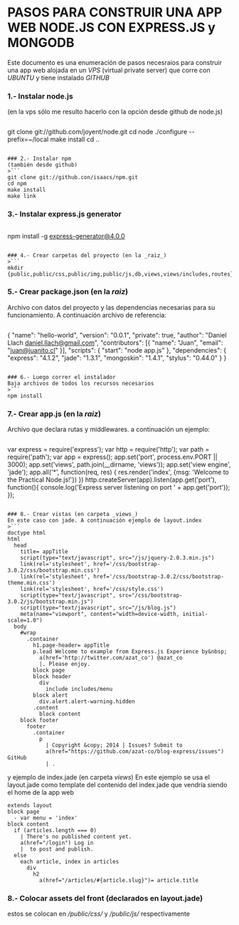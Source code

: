 # PASOS PARA CONSTRUIR UNA APP WEB NODE.JS CON EXPRESS.JS y MONGODB

Este documento es una enumeración de pasos necesraios para construir una app web alojada en un _VPS_ (virtual private server) que corre con _UBUNTU_ y tiene instalado _GITHUB_ 

### 1.- Instalar node.js
(en la vps sólo me resulto hacerlo con la opción desde github de node.js)
>```
git clone git://github.com/joyent/node.git
cd node
./configure --prefix=~/local
make install
cd ..
```

### 2.- Instalar npm
(también desde github)
>```
git clone git://github.con/isaacs/npm.git
cd npm
make install
make link
```

### 3.- Instalar express.js generator
>```
npm install -g express-generator@4.0.0
```

### 4.- Crear carpetas del proyecto (en la _raiz_)
>```
mkdir {public,public/css,public/img,public/js,db,views,views/includes,routes}
```

### 5.- Crear package.json (en la _raiz_)
Archivo con datos del proyecto y las dependencias necesarias para su funcionamiento. A continuación archivo de referencia:
>```
{
  "name": "hello-world",
  "version": "0.0.1",
  "private": true,
  "author": "Daniel Llach <daniel.llach@gmail.com>",
  "contributors": [{
    "name": "Juan",
    "email": "juan@juanito.cl"
  }],
  "scripts": {
    "start": "node app.js"
  },
  "dependencies": {
    "express": "4.1.2",
    "jade": "1.3.1",
    "mongoskin": "1.4.1",
    "stylus": "0.44.0"
  }
}
```

### 6.- Luego correr el instalador
Baja archivos de todos los recursos necesarios
>```
npm install
```

### 7.- Crear app.js (en la _raiz_)
Archivo que declara rutas y middlewares. a continuación un ejemplo:
>```
var express = require('express');
var http = require('http');
var path = require('path');
var app = express();
app.set('port', process.env.PORT || 3000);
app.set('views', path.join(__dirname, 'views'));
app.set('view engine', 'jade');
app.all('*', function(req, res) {
  res.render('index', {msg: 'Welcome to the Practical Node.js!'})
})
http.createServer(app).listen(app.get('port'), function(){
  console.log('Express server listening on port ' + app.get('port'));
});
```

### 8.- Crear vistas (en carpeta _views_)
En este caso con jade. A continuación ejemplo de layout.index
>```
doctype html
html
  head
    title= appTitle
    script(type="text/javascript", src="/js/jquery-2.0.3.min.js")
    link(rel='stylesheet', href='/css/bootstrap-3.0.2/css/bootstrap.min.css')
    link(rel='stylesheet', href='/css/bootstrap-3.0.2/css/bootstrap-theme.min.css')
    link(rel='stylesheet', href='/css/style.css')
    script(type="text/javascript", src="/css/bootstrap-3.0.2/js/bootstrap.min.js")
    script(type="text/javascript", src="/js/blog.js")
    meta(name="viewport", content="width=device-width, initial-scale=1.0")
  body
    #wrap
      .container
        h1.page-header= appTitle
        p.lead Welcome to example from Express.js Experience by&nbsp;
          a(href='http://twitter.com/azat_co') @azat_co
          |. Please enjoy.
        block page
        block header
          div
            include includes/menu
        block alert
          div.alert.alert-warning.hidden
        .content
          block content
    block footer
      footer
        .container
          p
            | Copyright &copy; 2014 | Issues? Submit to
            a(href="https://github.com/azat-co/blog-express/issues") GitHub
            | .
```
y ejemplo de index.jade (en carpeta _views_)
En este ejemplo se usa el layout.jade como template del contenido del index.jade que vendría siendo el home de la app web
```
extends layout
block page 
  - var menu = 'index'
block content
  if (articles.length === 0)
    | There's no published content yet. 
    a(href="/login") Log in
    |  to post and publish.
  else 
    each article, index in articles
      div
        h2
          a(href="/articles/#{article.slug}")= article.title
```

### 8.- Colocar assets del front (declarados en layout.jade)
estos se colocan en _/public/css/_ y _/public/js/_ respectivamente

